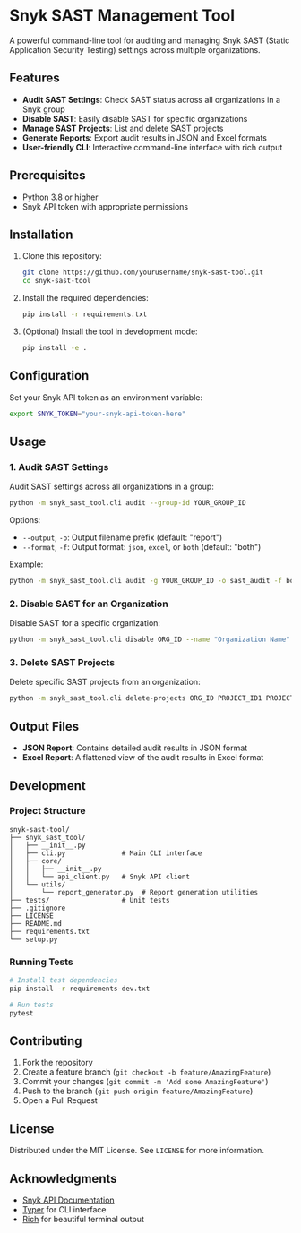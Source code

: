 # Snyk SAST Management Tool

A powerful command-line tool for auditing and managing Snyk SAST (Static Application Security Testing) settings across multiple organizations.

## Features

- **Audit SAST Settings**: Check SAST status across all organizations in a Snyk group
- **Disable SAST**: Easily disable SAST for specific organizations
- **Manage SAST Projects**: List and delete SAST projects
- **Generate Reports**: Export audit results in JSON and Excel formats
- **User-friendly CLI**: Interactive command-line interface with rich output

## Prerequisites

- Python 3.8 or higher
- Snyk API token with appropriate permissions

## Installation

1. Clone this repository:
   ```bash
   git clone https://github.com/yourusername/snyk-sast-tool.git
   cd snyk-sast-tool
   ```

2. Install the required dependencies:
   ```bash
   pip install -r requirements.txt
   ```

3. (Optional) Install the tool in development mode:
   ```bash
   pip install -e .
   ```

## Configuration

Set your Snyk API token as an environment variable:

```bash
export SNYK_TOKEN="your-snyk-api-token-here"
```

## Usage

### 1. Audit SAST Settings

Audit SAST settings across all organizations in a group:

```bash
python -m snyk_sast_tool.cli audit --group-id YOUR_GROUP_ID
```

Options:
- `--output`, `-o`: Output filename prefix (default: "report")
- `--format`, `-f`: Output format: `json`, `excel`, or `both` (default: "both")

Example:
```bash
python -m snyk_sast_tool.cli audit -g YOUR_GROUP_ID -o sast_audit -f both
```

### 2. Disable SAST for an Organization

Disable SAST for a specific organization:

```bash
python -m snyk_sast_tool.cli disable ORG_ID --name "Organization Name"
```

### 3. Delete SAST Projects

Delete specific SAST projects from an organization:

```bash
python -m snyk_sast_tool.cli delete-projects ORG_ID PROJECT_ID1 PROJECT_ID2
```

## Output Files

- **JSON Report**: Contains detailed audit results in JSON format
- **Excel Report**: A flattened view of the audit results in Excel format

## Development

### Project Structure

```
snyk-sast-tool/
├── snyk_sast_tool/
│   ├── __init__.py
│   ├── cli.py              # Main CLI interface
│   ├── core/
│   │   ├── __init__.py
│   │   └── api_client.py   # Snyk API client
│   └── utils/
│       └── report_generator.py  # Report generation utilities
├── tests/                  # Unit tests
├── .gitignore
├── LICENSE
├── README.md
├── requirements.txt
└── setup.py
```

### Running Tests

```bash
# Install test dependencies
pip install -r requirements-dev.txt

# Run tests
pytest
```

## Contributing

1. Fork the repository
2. Create a feature branch (`git checkout -b feature/AmazingFeature`)
3. Commit your changes (`git commit -m 'Add some AmazingFeature'`)
4. Push to the branch (`git push origin feature/AmazingFeature`)
5. Open a Pull Request

## License

Distributed under the MIT License. See `LICENSE` for more information.

## Acknowledgments

- [Snyk API Documentation](https://snyk.docs.apiary.io/)
- [Typer](https://typer.tiangolo.com/) for CLI interface
- [Rich](https://github.com/willmcgugan/rich) for beautiful terminal output
